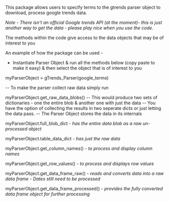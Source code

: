 This package allows users to specify terms to the gtrends parser object to download, process google trends data.

*Note - There isn't an official Google trends API (at the moment)- this is just another way to get the data - please play nice when you use the code.*

The methods within the code give access to the data objects that may be of interest to you

An example of how the package can be used -

* Instantiate Parser Object & run all the methods below (copy paste to make it easy) & then select the object that is of interest to you

myParserObject = gTrends_Parser(google_terms)

-- To make the parser collect raw data simply run

myParserObject.get_raw_data_blobs()
-- This would produce two sets of dictionaries - one the entire blob & another one with just the data
-- You have the option of collecting the results in two seperate dicts or just letting the data pass.
-- The Parser Object stores the data in its internals

myParserObject.full_blob_dict   - *has the entire data blob as a raw un-processed object*

myParserObject.table_data_dict  - *has just the raw data*

myParserObject.get_column_names()  - *to process and display column names*

myParserObject.get_row_values()  - *to process and displays row values*

myParserObject.get_data_frame_raw()  - *reads and converts data into a raw data frame - Dates still need to be processed*

myParserObject.get_data_frame_processed()  - *provides the fully converted data frame object for further processing*


